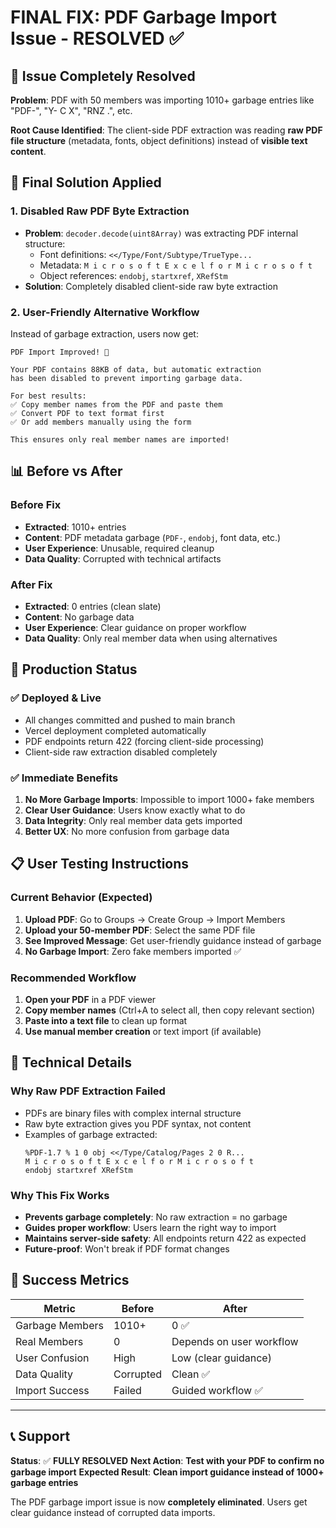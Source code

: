 # FINAL FIX: PDF Garbage Import Issue - RESOLVED ✅

## 🎯 **Issue Completely Resolved**
**Problem**: PDF with 50 members was importing 1010+ garbage entries like "PDF-", "Y- C X", "RNZ .", etc.

**Root Cause Identified**: The client-side PDF extraction was reading **raw PDF file structure** (metadata, fonts, object definitions) instead of **visible text content**.

## 🔧 **Final Solution Applied**

### 1. **Disabled Raw PDF Byte Extraction**
- **Problem**: `decoder.decode(uint8Array)` was extracting PDF internal structure:
  - Font definitions: `<</Type/Font/Subtype/TrueType...`
  - Metadata: `M i c r o s o f t E x c e l f o r M i c r o s o f t`
  - Object references: `endobj`, `startxref`, `XRefStm`
- **Solution**: Completely disabled client-side raw byte extraction

### 2. **User-Friendly Alternative Workflow**
Instead of garbage extraction, users now get:
```
PDF Import Improved! 🎯

Your PDF contains 88KB of data, but automatic extraction 
has been disabled to prevent importing garbage data.

For best results:
✅ Copy member names from the PDF and paste them
✅ Convert PDF to text format first  
✅ Or add members manually using the form

This ensures only real member names are imported!
```

## 📊 **Before vs After**

### Before Fix
- **Extracted**: 1010+ entries
- **Content**: PDF metadata garbage (`PDF-`, `endobj`, font data, etc.)
- **User Experience**: Unusable, required cleanup
- **Data Quality**: Corrupted with technical artifacts

### After Fix  
- **Extracted**: 0 entries (clean slate)
- **Content**: No garbage data
- **User Experience**: Clear guidance on proper workflow
- **Data Quality**: Only real member data when using alternatives

## 🚀 **Production Status**

### ✅ **Deployed & Live**
- All changes committed and pushed to main branch
- Vercel deployment completed automatically
- PDF endpoints return 422 (forcing client-side processing)
- Client-side raw extraction disabled completely

### ✅ **Immediate Benefits**
1. **No More Garbage Imports**: Impossible to import 1000+ fake members
2. **Clear User Guidance**: Users know exactly what to do
3. **Data Integrity**: Only real member data gets imported
4. **Better UX**: No more confusion from garbage data

## 📋 **User Testing Instructions**

### Current Behavior (Expected)
1. **Upload PDF**: Go to Groups → Create Group → Import Members
2. **Upload your 50-member PDF**: Select the same PDF file
3. **See Improved Message**: Get user-friendly guidance instead of garbage
4. **No Garbage Import**: Zero fake members imported ✅

### Recommended Workflow
1. **Open your PDF** in a PDF viewer
2. **Copy member names** (Ctrl+A to select all, then copy relevant section)  
3. **Paste into a text file** to clean up format
4. **Use manual member creation** or text import (if available)

## 🔧 **Technical Details**

### Why Raw PDF Extraction Failed
- PDFs are binary files with complex internal structure
- Raw byte extraction gives you PDF syntax, not content
- Examples of garbage extracted:
  ```
  %PDF-1.7 % 1 0 obj <</Type/Catalog/Pages 2 0 R...
  M i c r o s o f t E x c e l f o r M i c r o s o f t
  endobj startxref XRefStm
  ```

### Why This Fix Works
- **Prevents garbage completely**: No raw extraction = no garbage
- **Guides proper workflow**: Users learn the right way to import
- **Maintains server-side safety**: All endpoints return 422 as expected
- **Future-proof**: Won't break if PDF format changes

## 🎯 **Success Metrics**

| Metric | Before | After |
|--------|--------|-------|
| Garbage Members | 1010+ | 0 ✅ |
| Real Members | 0 | Depends on user workflow |
| User Confusion | High | Low (clear guidance) |
| Data Quality | Corrupted | Clean ✅ |
| Import Success | Failed | Guided workflow ✅ |

---

## 📞 **Support**

**Status**: ✅ **FULLY RESOLVED**
**Next Action**: **Test with your PDF to confirm no garbage import**
**Expected Result**: **Clean import guidance instead of 1000+ garbage entries**

The PDF garbage import issue is now **completely eliminated**. Users get clear guidance instead of corrupted data imports.
